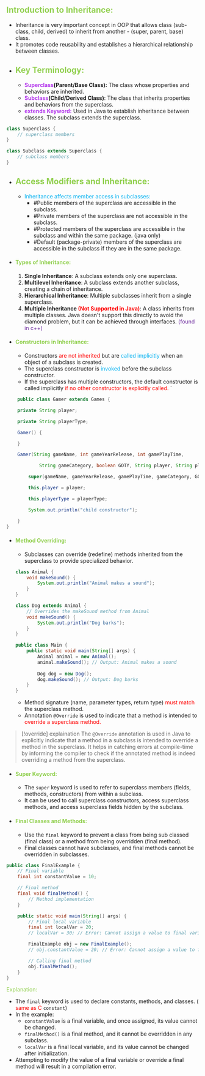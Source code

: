 ## <span style="color:#92d050">Introduction to Inheritance:</span>
- Inheritance is very important concept in OOP that allows class (sub-class, child, derived) to inherit from another - (super, parent, base) class.
- It promotes code reusability and establishes a hierarchical relationship between classes.
- ## <span style="color:#92d050">Key Terminology:</span>
	- **<span style="color:#b336ec">Superclass</span>(Parent/Base Class):** The class whose properties and behaviors are inherited.
	- **<span style="color:#b336ec">Subclass</span>(Child/Derived Class)**: The class that inherits properties and behaviors from the superclass.
	- **<span style="color:#b336ec">extends Keyword:</span>** Used in Java to establish inheritance between classes. The subclass extends the superclass.
```java
class Superclass {
    // superclass members
}

class Subclass extends Superclass {
    // subclass members
}

```
- ## <span style="color:#92d050">Access Modifiers and Inheritance:</span> 
	- <span style="color:#00b0f0">Inheritance affects member access in subclasses:</span>
		- #Public members of the superclass are accessible in the subclass.
		- #Private members of the superclass are not accessible in the subclass.
		- #Protected members of the superclass are accessible in the subclass and within the same package.  (java only)
		- #Default (package-private) members of the superclass are accessible in the subclass if they are in the same package.
	
- #### <span style="color:#92d050">Types of Inheritance:</span>
	1. **Single Inheritance**: A subclass extends only one superclass.
	2. **Multilevel Inheritance**: A subclass extends another subclass, creating a chain of inheritance.
	3. **Hierarchical Inheritance**: Multiple subclasses inherit from a single superclass.
	4. **Multiple Inheritance <span style="color:#ff0000">(Not Supported in Java)</span>**: A class inherits from multiple classes. Java doesn't support this directly to avoid the diamond problem, but it can be achieved through interfaces. <span style="color:#7030a0">(found in c++)</span>
	
- #### <span style="color:#92d050">Constructors in Inheritance:</span>
	- Constructors <span style="color:#ff0000">are not inherited</span> but are <span style="color:#00b0f0">called implicitly</span> when an object of a subclass is created.
	- The superclass constructor is <span style="color:#00b0f0">invoked</span> before the subclass constructor.
	- If the superclass has multiple constructors, the default constructor is called implicitly <span style="color:#ff0000">if no other constructor is explicitly called.
</span>`
``` java
	public class Gamer extends Games {

    private String player;

    private String playerType;

    Gamer() {

    }

    Gamer(String gameName, int gameYearRelease, int gamePlayTime,

            String gameCategory, boolean GOTY, String player, String playerType) {

        super(gameName, gameYearRelease, gamePlayTime, gameCategory, GOTY);

        this.player = player;

        this.playerType = playerType;

        System.out.println("child constructor");

    }
}
```
- #### <span style="color:#92d050">Method Overriding:</span> 
	- Subclasses can override (redefine) methods inherited from the superclass to provide specialized behavior.
	```java
	class Animal {
	    void makeSound() {
	        System.out.println("Animal makes a sound");
	    }
	}
	
	class Dog extends Animal {
	    // Overrides the makeSound method from Animal
	    void makeSound() {
	        System.out.println("Dog barks");
	    }
	}
	
	public class Main {
	    public static void main(String[] args) {
	        Animal animal = new Animal();
	        animal.makeSound(); // Output: Animal makes a sound
	        
	        Dog dog = new Dog();
	        dog.makeSound(); // Output: Dog barks
	    }
	}
	
	```
	- Method signature (name, parameter types, return type) <span style="color:#ff0000">must match</span> the superclass method.
	- Annotation `@Override` is used to indicate that a method is intended to <span style="color:#ff0000">override a superclass method.</span>
> [!override] explaination
>	The `@Override` annotation is used in Java to explicitly indicate that a method in a subclass is intended to override a method in the superclass.
	  It helps in catching errors at compile-time by informing the compiler to check if the annotated method is indeed overriding a method from the superclass.
- #### <span style="color:#92d050">Super Keyword:</span>

	- The `super` keyword is used to refer to superclass members (fields, methods, constructors) from within a subclass.
	- It can be used to call superclass constructors, access superclass methods, and access superclass fields hidden by the subclass.

- #### <span style="color:#92d050">Final Classes and Methods:</span>

	- Use the `final` keyword to prevent a class from being sub classed (final class) or a method from being overridden (final method).
	- Final classes cannot have subclasses, and final methods cannot be overridden in subclasses.
```java
public class FinalExample {
    // Final variable
    final int constantValue = 10;

    // Final method
    final void finalMethod() {
        // Method implementation
    }

    public static void main(String[] args) {
        // Final local variable
        final int localVar = 20;
        // localVar = 30; // Error: Cannot assign a value to final variable localVar

        FinalExample obj = new FinalExample();
        // obj.constantValue = 20; // Error: Cannot assign a value to final variable constantValue

        // Calling final method
        obj.finalMethod();
    }
}

```
<span style="color:#92d050">Explanation:</span>

- The `final` keyword is used to declare constants, methods, and classes. ( <span style="color:#ff0000">same as C</span> `constant`)
- In the example:
    - `constantValue` is a final variable, and once assigned, its value cannot be changed.
    - `finalMethod()` is a final method, and it cannot be overridden in any subclass.
    - `localVar` is a final local variable, and its value cannot be changed after initialization.
- Attempting to modify the value of a final variable or override a final method will result in a compilation error.